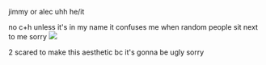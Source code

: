 jimmy or alec uhh he/it

no c+h unless it's in my name it confuses me when random people sit next to me sorry
  ![](https://i.pinimg.com/736x/71/90/9d/71909d9026d0a634708f8bfc5cff1314.jpg)



2 scared to make this aesthetic bc it's gonna be ugly sorry

